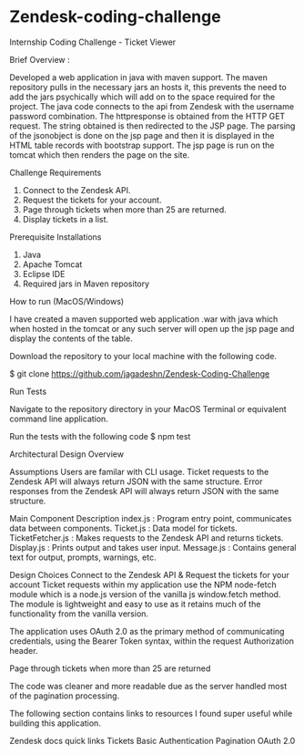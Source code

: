 # Zendesk-coding-challenge

Internship Coding Challenge - Ticket Viewer

Brief Overview :

Developed a web application in java with maven support. The maven repository pulls in the necessary jars an hosts it, this prevents the need to add the jars psychically which will add on to the space required for the project. The java code connects to the api from Zendesk with the username password combination. The httpresponse is obtained from the HTTP GET request. The string obtained is then redirected to the JSP page. The parsing of the jsonobject is done on the jsp page and then it is displayed in the HTML table records with bootstrap support. The jsp page is run on the tomcat which then renders the page on the site.

Challenge Requirements

1. Connect to the Zendesk API.
2. Request the tickets for your account.
3. Page through tickets when more than 25 are returned.
4. Display tickets in a list.


Prerequisite Installations
1. Java 
2. Apache Tomcat
3. Eclipse IDE
4. Required jars in Maven repository


How to run (MacOS/Windows)

I have created a maven supported web application .war with java which when hosted in the tomcat or any such server will open up the jsp page and display the contents of the table.

Download the repository to your local machine with the following code.

$ git clone https://github.com/jagadeshn/Zendesk-Coding-Challenge




Run Tests

Navigate to the repository directory in your MacOS Terminal or equivalent command line application.

Run the tests with the following code
$ npm test

Architectural Design Overview

Assumptions
Users are familar with CLI usage.
Ticket requests to the Zendesk API will always return JSON with the same structure.
Error responses from the Zendesk API will always return JSON with the same structure.

Main Component Description
index.js : Program entry point, communicates data between components.
Ticket.js : Data model for tickets.
TicketFetcher.js : Makes requests to the Zendesk API and returns tickets.
Display.js : Prints output and takes user input.
Message.js : Contains general text for output, prompts, warnings, etc.

Design Choices
Connect to the Zendesk API & Request the tickets for your account
Ticket requests within my application use the NPM node-fetch module which is a node.js version of the vanilla js window.fetch method. The module is lightweight and easy to use as it retains much of the functionality from the vanilla version.

The application uses OAuth 2.0 as the primary method of communicating credentials, using the Bearer Token syntax, within the request Authorization header. 


Page through tickets when more than 25 are returned

The code was cleaner and more readable due as the server handled most of the pagination processing.


The following section contains links to resources I found super useful while building this application.

Zendesk docs quick links
Tickets
Basic Authentication
Pagination
OAuth 2.0
